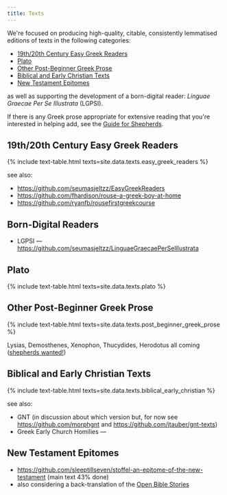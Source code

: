 ```yaml
---
title: Texts
---
```


We're focused on producing high-quality, citable, consistently lemmatised editions of texts in the following categories:

* [19th/20th Century Easy Greek Readers](#19th20th-century-easy-greek-readers)
* [Plato](#plato)
* [Other Post-Beginner Greek Prose](#other-post-beginner-greek-prose)
* [Biblical and Early Christian Texts](#biblical-and-early-christian-texts)
* [New Testament Epitomes](#new-testament-epitomes)

as well as supporting the development of a born-digital reader: _Linguae Graecae Per Se Illustrata_ (LGPSI).

If there is any Greek prose appropriate for extensive reading that you're interested in helping add, see the [Guide for Shepherds](https://greek-learner-texts.github.io/guide_for_shepherds/).

## 19th/20th Century Easy Greek Readers

{% include text-table.html texts=site.data.texts.easy_greek_readers %}

see also:

* <https://github.com/seumasjeltzz/EasyGreekReaders>
* <https://github.com/fhardison/rouse-a-greek-boy-at-home>
* <https://github.com/ryanfb/rousefirstgreekcourse>

## Born-Digital Readers

* LGPSI — <https://github.com/seumasjeltzz/LinguaeGraecaePerSeIllustrata>

## Plato

{% include text-table.html texts=site.data.texts.plato %}

## Other Post-Beginner Greek Prose

{% include text-table.html texts=site.data.texts.post_beginner_greek_prose %}

Lysias, Demosthenes, Xenophon, Thucydides, Herodotus all coming ([shepherds wanted!](https://greek-learner-texts.github.io/guide_for_shepherds/))

## Biblical and Early Christian Texts

{% include text-table.html texts=site.data.texts.biblical_early_christian %}

see also:

* GNT (in discussion about which version but, for now see <https://github.com/morphgnt> and <https://github.com/jtauber/gnt-texts>)
* Greek Early Church Homilies — <a href="https://github.com/fhardison/greek-early-church"><i class="fab fa-github"></i></a>

## New Testament Epitomes

* <https://github.com/sleeptillseven/stoffel-an-epitome-of-the-new-testament> (main text 43% done)
* also considering a back-translation of the [Open Bible Stories](https://www.openbiblestories.org)
